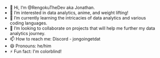 - 👋 Hi, I’m @RengokuTheDev aka Jonathan.
- 👀 I’m interested in data analytics, anime, and weight lifting!
- 🌱 I’m currently learning the intricacies of data analytics and various coding languages.
- 💞️ I’m looking to collaborate on projects that will help me further my data analytics journey.
- 📫 How to reach me: Discord - jongoingetdat
- 😄 Pronouns: he/him
- ⚡ Fun fact: I'm colorblind!

<!---
RengokuTheDev/RengokuTheDev is a ✨ special ✨ repository because its `README.md` (this file) appears on your GitHub profile.
You can click the Preview link to take a look at your changes.
--->
